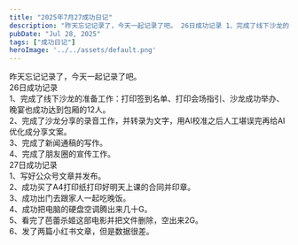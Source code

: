 ```yaml
---
title: "2025年7月27成功日记"
description: "昨天忘记记录了，今天一起记录了吧。 26日成功记录 1、完成了线下沙龙的准备工作：打印签到名单、打印会场指引、 [&hellip;]"
pubDate: "Jul 28, 2025"
tags: ["成功日记"]
heroImage: '../../assets/default.png'
---
```


昨天忘记记录了，今天一起记录了吧。  
26日成功记录  
1、完成了线下沙龙的准备工作：打印签到名单、打印会场指引、沙龙成功举办、晚宴也成功达到包厢的12人。  
2、完成了沙龙分享的录音工作，并转录为文字，用AI校准之后人工堪误完再给AI优化成分享文案。  
3、完成了新闻通稿的写作。  
4、完成了朋友圈的宣传工作。  
27日成功记录  
1、写好公众号文章并发布。  
2、成功买了A4打印纸打印好明天上课的合同并印章。  
3、成功出门去跟家人一起吃晚饭。  
4、成功把电脑的硬盘空调腾出来几十G。  
5、看完了芭蕾杀姬这部电影并把文件删除，空出来2G。  
6、发了两篇小红书文章，但是数据很差。